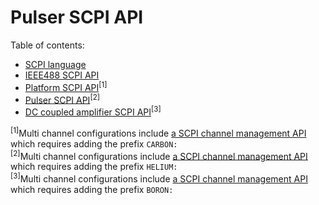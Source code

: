 # Pulser SCPI API
Table of contents:
* [SCPI language](..scpi_language.md)
* [IEEE488 SCPI API](./scpi_ieee488.md)
* [Platform SCPI API](./scpi_carbon.md)<sup>[1]</sup>
* [Pulser SCPI API](./scpi_helium.md)<sup>[2]</sup>
* [DC coupled amplifier SCPI API](./scpi_boron.md)<sup>[3]</sup>

<sup>[1]</sup>Multi channel configurations include [a SCPI channel management API](./scpi_channel.md) which requires adding the prefix `CARBON:`\
<sup>[2]</sup>Multi channel configurations include [a SCPI channel management API](./scpi_channel.md) which requires adding the prefix `HELIUM:`\
<sup>[3]</sup>Multi channel configurations include [a SCPI channel management API](./scpi_channel.md) which requires adding the prefix `BORON:`
